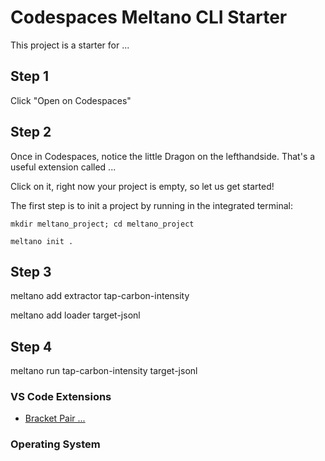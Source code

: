 # Codespaces Meltano CLI Starter

This project is a starter for ...

## Step 1 ##
Click "Open on Codespaces"

## Step 2 ## 
Once in Codespaces, notice the little Dragon on the lefthandside. That's a useful extension called ...

Click on it, right now your project is empty, so let us get started!

The first step is to init a project by running in the integrated terminal:

`mkdir meltano_project; cd meltano_project`

`meltano init .`

## Step 3 ##

meltano add extractor tap-carbon-intensity

meltano add loader target-jsonl

## Step 4 ##
meltano run tap-carbon-intensity target-jsonl

### VS Code Extensions

- [Bracket Pair ...]()
### Operating System

